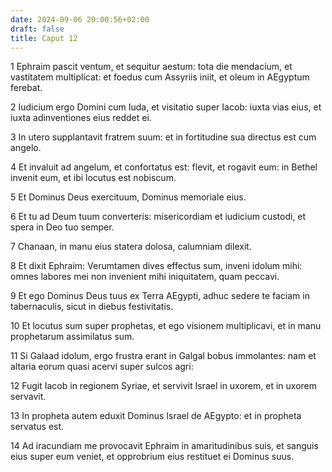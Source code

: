 ```yaml
---
date: 2024-09-06 20:00:56+02:00
draft: false
title: Caput 12
---
```





1 Ephraim pascit ventum, et sequitur aestum: tota die mendacium, et vastitatem multiplicat: et foedus cum Assyriis iniit, et oleum in AEgyptum ferebat.

2 Iudicium ergo Domini cum Iuda, et visitatio super Iacob: iuxta vias eius, et iuxta adinventiones eius reddet ei.

3 In utero supplantavit fratrem suum: et in fortitudine sua directus est cum angelo.

4 Et invaluit ad angelum, et confortatus est: flevit, et rogavit eum: in Bethel invenit eum, et ibi locutus est nobiscum.

5 Et Dominus Deus exercituum, Dominus memoriale eius.

6 Et tu ad Deum tuum converteris: misericordiam et iudicium custodi, et spera in Deo tuo semper.

7 Chanaan, in manu eius statera dolosa, calumniam dilexit.

8 Et dixit Ephraim: Verumtamen dives effectus sum, inveni idolum mihi: omnes labores mei non invenient mihi iniquitatem, quam peccavi.

9 Et ego Dominus Deus tuus ex Terra AEgypti, adhuc sedere te faciam in tabernaculis, sicut in diebus festivitatis.

10 Et locutus sum super prophetas, et ego visionem multiplicavi, et in manu prophetarum assimilatus sum.

11 Si Galaad idolum, ergo frustra erant in Galgal bobus immolantes: nam et altaria eorum quasi acervi super sulcos agri:

12 Fugit Iacob in regionem Syriae, et servivit Israel in uxorem, et in uxorem servavit.

13 In propheta autem eduxit Dominus Israel de AEgypto: et in propheta servatus est.

14 Ad iracundiam me provocavit Ephraim in amaritudinibus suis, et sanguis eius super eum veniet, et opprobrium eius restituet ei Dominus suus.

